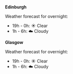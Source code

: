 
**Edinburgh**

Weather forecast for overnight:
* 19h - 0h: :sunny: Clear
* 1h - 6h: :cloud: Cloudy

**Glasgow**

Weather forecast for overnight:
* 19h - 0h: :sunny: Clear
* 1h - 6h: :cloud: Cloudy
